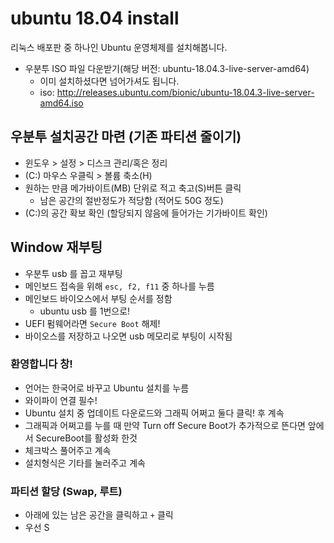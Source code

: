 # ubuntu 18.04 install

리눅스 배포판 중 하나인 Ubuntu 운영체제를 설치해봅니다.

- 우분투 ISO 파일 다운받기(해당 버전: ubuntu-18.04.3-live-server-amd64)
  - 이미 설치하셨다면 넘어가셔도 됩니다. 
  - iso: http://releases.ubuntu.com/bionic/ubuntu-18.04.3-live-server-amd64.iso
  
## 우분투 설치공간 마련 (기존 파티션 줄이기)

- 윈도우 > 설정 > 디스크 관리/혹은 정리
- (C:) 마우스 우클릭 > 볼륨 축소(H)
- 원하는 만큼 메가바이트(MB) 단위로 적고 축고(S)버튼 클릭
  - 남은 공간의 절반정도가 적당함 (적어도 50G 정도)
- (C:)의 공간 확보 확인 (할당되지 않음에 들어가는 기가바이트 확인)

## Window 재부팅

- 우분투 usb 를 꼽고 재부팅
- 메인보드 접속을 위해 `esc, f2, f11` 중 하나를 누름
- 메인보드 바이오스에서 부팅 순서를 정함
  - ubuntu usb 를 1번으로! 
- UEFI 펌웨어라면 `Secure Boot` 해제!
- 바이오스를 저장하고 나오면 usb 메모리로 부팅이 시작됨

### 환영합니다 창!

- 언어는 한국어로 바꾸고 Ubuntu 설치를 누름
- 와이파이 연결 필수!
- Ubuntu 설치 중 업데이트 다운로드와 그래픽 어쩌고 둘다 클릭! 후 계속
- 그래픽과 어쩌고를 누를 때 만약 Turn off Secure Boot가 추가적으로 뜬다면 앞에서 SecureBoot를 활성화 한것
 - 체크박스 풀어주고 계속
- 설치형식은 기타를 눌러주고 계속

### 파티션 할당 (Swap, 루트)

- 아래에 있는 남은 공간을 클릭하고 `+` 클릭
- 우선 S
